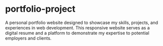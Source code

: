 # portfolio-project
A personal portfolio website designed to showcase my skills, projects, and experiences in web development. This responsive website serves as a digital resume and a platform to demonstrate my expertise to potential employers and clients.
